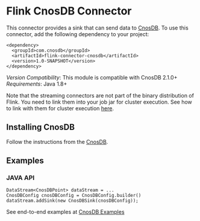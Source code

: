 # Flink CnosDB Connector

This connector provides a sink that can send data to [CnosDB](https://www.cnosdb.com/). To use this connector, add the
following dependency to your project:

    <dependency>
      <groupId>com.cnosdb</groupId>
      <artifactId>flink-connector-cnosdb</artifactId>
      <version>1.0-SNAPSHOT</version>
    </dependency>

*Version Compatibility*: This module is compatible with CnosDB 2.1.0+   
*Requirements*: Java 1.8+

Note that the streaming connectors are not part of the binary distribution of Flink. You need to link them into your job jar for cluster execution.
See how to link with them for cluster execution [here](https://ci.apache.org/projects/flink/flink-docs-release-1.3/dev/linking.html).

## Installing CnosDB
Follow the instructions from the [CnosDB](https://github.com/cnosdb/cnosdb).

## Examples

### JAVA API

    DataStream<CnosDBPoint> dataStream = ...
    CnosDBConfig cnosDBConfig = CnosDBConfig.builder()
    dataStream.addSink(new CnosDBSink(cnosDBConfig));

See end-to-end examples at [CnosDB Examples](https://github.com/apache/bahir-flink/tree/master/flink-connector-cnosdb/examples)